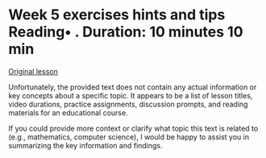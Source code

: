 # Week 5 exercises hints and tips Reading• . Duration: 10 minutes 10 min

[Original lesson](https://www.coursera.org/learn/uol-fundamentals-of-computer-science/supplement/vl0qo/week-5-exercises-hints-and-tips)

Unfortunately, the provided text does not contain any actual information or key concepts about a specific topic. It appears to be a list of lesson titles, video durations, practice assignments, discussion prompts, and reading materials for an educational course.

If you could provide more context or clarify what topic this text is related to (e.g., mathematics, computer science), I would be happy to assist you in summarizing the key information and findings.

